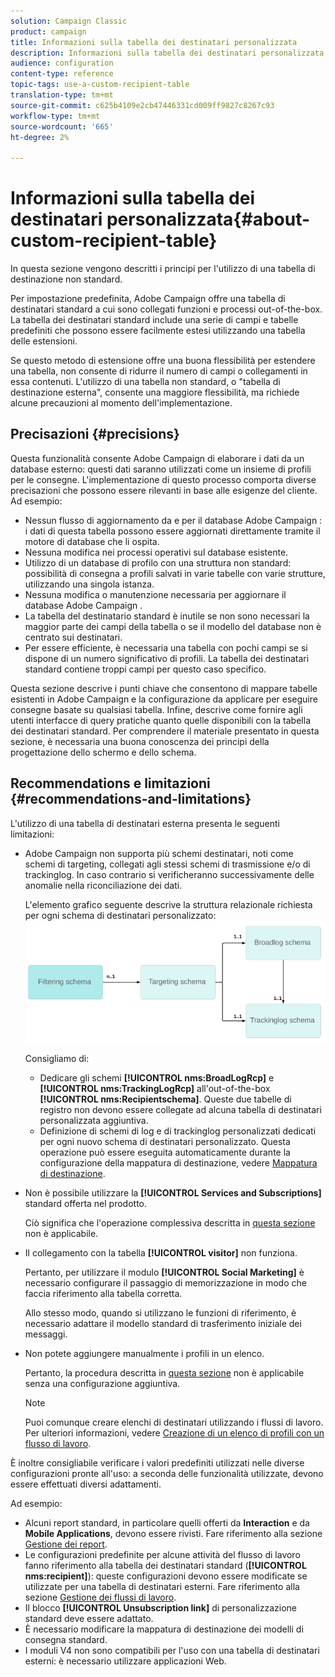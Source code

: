 ```yaml
---
solution: Campaign Classic
product: campaign
title: Informazioni sulla tabella dei destinatari personalizzata
description: Informazioni sulla tabella dei destinatari personalizzata
audience: configuration
content-type: reference
topic-tags: use-a-custom-recipient-table
translation-type: tm+mt
source-git-commit: c625b4109e2cb47446331cd009ff9827c8267c93
workflow-type: tm+mt
source-wordcount: '665'
ht-degree: 2%

---
```



# Informazioni sulla tabella dei destinatari personalizzata{#about-custom-recipient-table}

In questa sezione vengono descritti i principi per l&#39;utilizzo di una tabella di destinazione non standard.

Per impostazione predefinita,  Adobe Campaign offre una tabella di destinatari standard a cui sono collegati funzioni e processi out-of-the-box. La tabella dei destinatari standard include una serie di campi e tabelle predefiniti che possono essere facilmente estesi utilizzando una tabella delle estensioni.

Se questo metodo di estensione offre una buona flessibilità per estendere una tabella, non consente di ridurre il numero di campi o collegamenti in essa contenuti. L&#39;utilizzo di una tabella non standard, o &quot;tabella di destinazione esterna&quot;, consente una maggiore flessibilità, ma richiede alcune precauzioni al momento dell&#39;implementazione.

## Precisazioni {#precisions}

Questa funzionalità consente  Adobe Campaign di elaborare i dati da un database esterno: questi dati saranno utilizzati come un insieme di profili per le consegne. L&#39;implementazione di questo processo comporta diverse precisazioni che possono essere rilevanti in base alle esigenze del cliente. Ad esempio:

* Nessun flusso di aggiornamento da e per il database Adobe Campaign : i dati di questa tabella possono essere aggiornati direttamente tramite il motore di database che li ospita.
* Nessuna modifica nei processi operativi sul database esistente.
* Utilizzo di un database di profilo con una struttura non standard: possibilità di consegna a profili salvati in varie tabelle con varie strutture, utilizzando una singola istanza.
* Nessuna modifica o manutenzione necessaria per aggiornare il database Adobe Campaign .
* La tabella del destinatario standard è inutile se non sono necessari la maggior parte dei campi della tabella o se il modello del database non è centrato sui destinatari.
* Per essere efficiente, è necessaria una tabella con pochi campi se si dispone di un numero significativo di profili. La tabella dei destinatari standard contiene troppi campi per questo caso specifico.

Questa sezione descrive i punti chiave che consentono di mappare tabelle esistenti in  Adobe Campaign e la configurazione da applicare per eseguire consegne basate su qualsiasi tabella. Infine, descrive come fornire agli utenti interfacce di query pratiche quanto quelle disponibili con la tabella dei destinatari standard. Per comprendere il materiale presentato in questa sezione, è necessaria una buona conoscenza dei principi della progettazione dello schermo e dello schema.

## Recommendations e limitazioni {#recommendations-and-limitations}

L&#39;utilizzo di una tabella di destinatari esterna presenta le seguenti limitazioni:

*  Adobe Campaign non supporta più schemi destinatari, noti come schemi di targeting, collegati agli stessi schemi di trasmissione e/o di trackinglog. In caso contrario si verificheranno successivamente delle anomalie nella riconciliazione dei dati.

   L&#39;elemento grafico seguente descrive la struttura relazionale richiesta per ogni schema di destinatari personalizzato:
   ![](assets/custom_recipient_limitation.png)

   Consigliamo di:

   * Dedicare gli schemi **[!UICONTROL nms:BroadLogRcp]** e **[!UICONTROL nms:TrackingLogRcp]** all&#39;out-of-the-box **[!UICONTROL nms:Recipientschema]**. Queste due tabelle di registro non devono essere collegate ad alcuna tabella di destinatari personalizzata aggiuntiva.
   * Definizione di schemi di log e di trackinglog personalizzati dedicati per ogni nuovo schema di destinatari personalizzato. Questa operazione può essere eseguita automaticamente durante la configurazione della mappatura di destinazione, vedere [Mappatura di destinazione](../../configuration/using/target-mapping.md).

* Non è possibile utilizzare la **[!UICONTROL Services and Subscriptions]** standard offerta nel prodotto.

   Ciò significa che l&#39;operazione complessiva descritta in [questa sezione](../../delivery/using/managing-subscriptions.md) non è applicabile.

* Il collegamento con la tabella **[!UICONTROL visitor]** non funziona.

   Pertanto, per utilizzare il modulo **[!UICONTROL Social Marketing]** è necessario configurare il passaggio di memorizzazione in modo che faccia riferimento alla tabella corretta.

   Allo stesso modo, quando si utilizzano le funzioni di riferimento, è necessario adattare il modello standard di trasferimento iniziale dei messaggi.

* Non potete aggiungere manualmente i profili in un elenco.

   Pertanto, la procedura descritta in [questa sezione](../../platform/using/creating-and-managing-lists.md) non è applicabile senza una configurazione aggiuntiva.

   >[!NOTE]
   >
   >Puoi comunque creare elenchi di destinatari utilizzando i flussi di lavoro. Per ulteriori informazioni, vedere [Creazione di un elenco di profili con un flusso di lavoro](../../configuration/using/creating-a-profile-list-with-a-workflow.md).

È inoltre consigliabile verificare i valori predefiniti utilizzati nelle diverse configurazioni pronte all&#39;uso: a seconda delle funzionalità utilizzate, devono essere effettuati diversi adattamenti.

Ad esempio:

* Alcuni report standard, in particolare quelli offerti da **Interaction** e da **Mobile Applications**, devono essere rivisti. Fare riferimento alla sezione [Gestione dei report](../../configuration/using/managing-reports.md).
* Le configurazioni predefinite per alcune attività del flusso di lavoro fanno riferimento alla tabella dei destinatari standard (**[!UICONTROL nms:recipient]**): queste configurazioni devono essere modificate se utilizzate per una tabella di destinatari esterni. Fare riferimento alla sezione [Gestione dei flussi di lavoro](../../configuration/using/managing-workflows.md).
* Il blocco **[!UICONTROL Unsubscription link]** di personalizzazione standard deve essere adattato.
* È necessario modificare la mappatura di destinazione dei modelli di consegna standard.
* I moduli V4 non sono compatibili per l&#39;uso con una tabella di destinatari esterni: è necessario utilizzare applicazioni Web.

